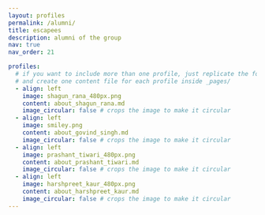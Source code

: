 ```yaml
---
layout: profiles
permalink: /alumni/
title: escapees
description: alumni of the group
nav: true
nav_order: 21

profiles:
  # if you want to include more than one profile, just replicate the following block
  # and create one content file for each profile inside _pages/
  - align: left
    image: shagun_rana_480px.png
    content: about_shagun_rana.md
    image_circular: false # crops the image to make it circular
  - align: left
    image: smiley.png
    content: about_govind_singh.md
    image_circular: false # crops the image to make it circular
  - align: left
    image: prashant_tiwari_480px.png
    content: about_prashant_tiwari.md
    image_circular: false # crops the image to make it circular
  - align: left
    image: harshpreet_kaur_480px.png
    content: about_harshpreet_kaur.md
    image_circular: false # crops the image to make it circular
---
```

